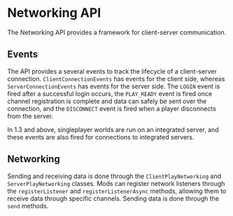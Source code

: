 # Networking API

The Networking API provides a framework for client-server communication.

## Events

The API provides a several events to track the lifecycle of a client-server connection.
`ClientConnectionEvents` has events for the client side, whereas `ServerConnectionEvents`
has events for the server side. The `LOGIN` event is fired after a successful login occurs,
the `PLAY_READY` event is fired once channel registration is complete and data can safely
be sent over the connection, and the `DISCONNECT` event is fired when a player disconnects
from the server.

In 1.3 and above, singleplayer worlds are run on an integrated server, and these events
are also fired for connections to integrated servers.

## Networking

Sending and receiving data is done through the `ClientPlayNetworking` and `ServerPlayNetworking` classes.
Mods can register network listeners through the `registerListener` and `registerListenerAsync` methods,
allowing them to receive data through specific channels. Sending data is done through the `send` methods.
